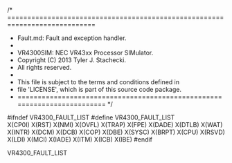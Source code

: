 /* ============================================================================
 *  Fault.md: Fault and exception handler.
 *
 *  VR4300SIM: NEC VR43xx Processor SIMulator.
 *  Copyright (C) 2013 Tyler J. Stachecki.
 *  All rights reserved.
 *
 *  This file is subject to the terms and conditions defined in
 *  file 'LICENSE', which is part of this source code package.
 * ========================================================================= */

#ifndef VR4300_FAULT_LIST
#define VR4300_FAULT_LIST \
  X(CP0I) X(RST) X(NMI) X(OVFL) X(TRAP) X(FPE) X(DADE) X(DTLB) X(WAT) \
  X(INTR) X(DCM) X(DCB) X(COP) X(DBE) X(SYSC) X(BRPT) X(CPU) X(RSVD) \
  X(LDI) X(MCI) X(IADE) X(ITM) X(ICB) X(IBE)
#endif

VR4300_FAULT_LIST

